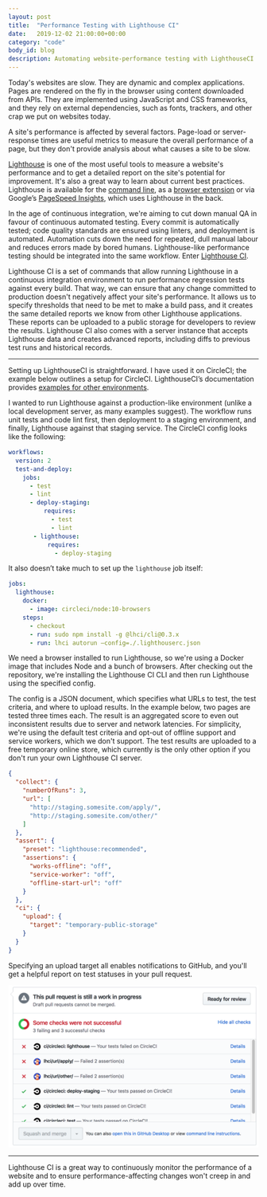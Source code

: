```yaml
---
layout: post
title:  "Performance Testing with Lighthouse CI"
date:   2019-12-02 21:00:00+00:00
category: "code"
body_id: blog
description: Automating website-performance testing with LighthouseCI
---
```


Today's websites are slow. They are dynamic and complex applications. Pages are rendered on the fly in the browser using content downloaded from APIs. They are implemented using JavaScript and CSS frameworks, and they rely on external dependencies, such as fonts, trackers, and other crap we put on websites today. 

A site's performance is affected by several factors. Page-load or server-response times are useful metrics to measure the overall performance of a page, but they don't provide analysis about what causes a site to be slow.

[Lighthouse](https://developers.google.com/web/tools/lighthouse/) is one of the most useful tools to measure a website's performance and to get a detailed report on the site's potential for improvement. It's also a great way to learn about current best practices. Lighthouse is available for the [command line](https://developers.google.com/web/tools/lighthouse/#cli), as a [browser extension](https://developers.google.com/web/tools/lighthouse/#extension) or via Google’s [PageSpeed Insights](https://developers.google.com/speed/pagespeed/insights/), which uses Lighthouse in the back. 

In the age of continuous integration, we're aiming to cut down manual QA in favour of continuous automated testing. Every commit is automatically tested; code quality standards are ensured using linters, and deployment is automated. Automation cuts down the need for repeated, dull manual labour and reduces errors made by bored humans. Lighthouse-like performance testing should be integrated into the same workflow. Enter [Lighthouse CI](https://github.com/GoogleChrome/lighthouse-ci).

Lighthouse CI is a set of commands that allow running Lighthouse in a continuous integration environment to run performance regression tests against every build. That way, we can ensure that any change committed to production doesn't negatively affect your site's performance. It allows us to specify thresholds that need to be met to make a build pass, and it creates the same detailed reports we know from other Lighthouse applications. These reports can be uploaded to a public storage for developers to review the results. Lighthouse CI also comes with a server instance that accepts Lighthouse data and creates advanced reports, including diffs to previous test runs and historical records.

---

Setting up LighthouseCI is straightforward. I have used it on CircleCI; the example below outlines a setup for CircleCI. LighthouseCI’s documentation provides [examples for other environments](https://github.com/GoogleChrome/lighthouse-ci/blob/master/docs/getting-started.md#collect-lighthouse-results).

I wanted to run Lighthouse against a production-like environment (unlike a local development server, as many examples suggest). The workflow runs unit tests and code lint first, then deployment to a staging environment, and finally, Lighthouse against that staging service. The CircleCI config looks like the following:

```yaml
workflows:
  version: 2
  test-and-deploy:
    jobs:
      - test
      - lint
      - deploy-staging:
          requires:
            - test
            - lint
       - lighthouse:
           requires:
             - deploy-staging
```

It also doesn’t take much to set up the `lighthouse` job itself:

```yaml
jobs:
  lighthouse:
    docker:
      - image: circleci/node:10-browsers
    steps:
      - checkout
      - run: sudo npm install -g @lhci/cli@0.3.x
      - run: lhci autorun —config=./.lighthouserc.json
```

We need a browser installed to run Lighthouse, so we're using a Docker image that includes Node and a bunch of browsers. After checking out the repository, we're installing the Lighthouse CI CLI and then run Lighthouse using the specified config. 

The config is a JSON document, which specifies what URLs to test, the test criteria, and where to upload results. In the example below, two pages are tested three times each. The result is an aggregated score to even out inconsistent results due to server and network latencies. For simplicity, we're using the default test criteria and opt-out of offline support and service workers, which we don't support. The test results are uploaded to a free temporary online store, which currently is the only other option if you don't run your own Lighthouse CI server.

```json
{ 
  "collect": { 
    "numberOfRuns": 3, 
    "url": [ 
      "http://staging.somesite.com/apply/", 
      "http://staging.somesite.com/other/" 
    ]
  }, 
  "assert": {
    "preset": "lighthouse:recommended", 
    "assertions": {
      "works-offline": "off", 
      "service-worker": "off", 
      "offline-start-url": "off" 
    } 
  },
  "ci": {
    "upload": {
      "target": "temporary-public-storage" 
    }
  }
}
```

Specifying an upload target all enables notifications to GitHub, and you'll get a helpful report on test statuses in your pull request. 

![Lighthouse CI notifications](/img/lighthouse-ci.png)

---

Lighthouse CI is a great way to continuously monitor the performance of a website and to ensure performance-affecting changes won't creep in and add up over time. 
